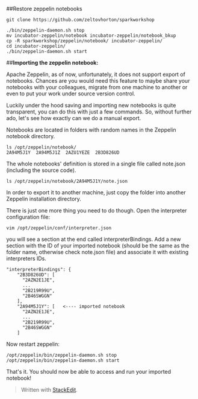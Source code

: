 
##Restore zeppelin notebooks

    git clone https://github.com/zeltovhorton/sparkworkshop
    
    ./bin/zeppelin-daemon.sh stop
    mv incubator-zeppelin/notebook incubator-zeppelin/notebook_bkup
    cp -R sparkworkshop/zeppelin/notebook/ incubator-zeppelin/
    cd incubator-zeppelin/
    ./bin/zeppelin-daemon.sh start

##**Importing the zeppelin notebook:**

Apache Zeppelin, as of now, unfortunately, it does not support export of notebooks. Chances are you would need this feature to maybe share your notebooks with your colleagues, migrate from one machine to another or even to put your work under source version control.

Luckily under the hood saving and importing new notebooks is quite transparent, you can do this with just a few commands. So, without further ado, let's see how exactly can we do a manual export.

Notebooks are located in folders with random names in the Zeppelin notebook directory.

    ls /opt/zeppelin/notebook/  
    2A94M5J1Y  2A94M5J1Z  2AZU1YEZE  2B3D826UD  

The whole notebooks' definition is stored in a single file called note.json (including the source code).

    ls /opt/zeppelin/notebook/2A94M5J1Y/note.json  

In order to export it to another machine, just copy the folder into another Zeppelin installation directory.

There is just one more thing you need to do though. Open the interpreter configuration file:

    vim /opt/zeppelin/conf/interpreter.json  

you will see a section at the end called interpreterBindings. Add a new section with the ID of your imported notebook (should be the same as the folder name, otherwise check note.json file) and associate it with existing interpreters IDs.

    "interpreterBindings": {
        "2B3D826UD": [
          "2AZN2E1JE",
          ...
          "2B219R99U",
          "2B46SWGGN"
        ],
        "2A94M5J1Y": [   <---- imported notebook
          "2AZN2E1JE",
          ...
          "2B219R99U",
          "2B46SWGGN"
        ]

Now restart zeppelin:

    /opt/zeppelin/bin/zeppelin-daemon.sh stop
    /opt/zeppelin/bin/zeppelin-daemon.sh start

That's it. You should now be able to access and run your imported notebook!


> Written with [StackEdit](https://stackedit.io/).
